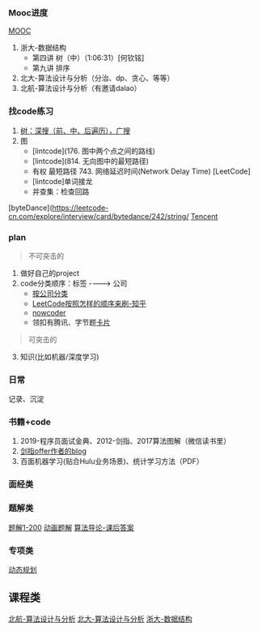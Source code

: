 

### Mooc进度
[MOOC](https://www.icourse163.org/home.htm?userId=1387487732#/home/course)
1. 浙大-数据结构
   - 第四讲 树（中）（1:06:31）[何钦铭]
   - 第九讲 排序
2. 北大-算法设计与分析（分治、dp、贪心、等等）
3. 北航-算法设计与分析（有邀请dalao）


### 找code练习
1. [树：深搜（前、中、后遍历），广搜](lintcode里有)
2. 图
    - [lintcode](176. 图中两个点之间的路线)
    - [lintcode](814. 无向图中的最短路径)
    - 有权 最短路径 743. 网络延迟时间(Network Delay Time) [LeetCode] 
    - [lintcode]单词接龙
    - 并查集：检查回路


[byteDance](https://leetcode-cn.com/explore/interview/card/bytedance/242/string/
[Tencent](https://leetcode-cn.com/explore/interview/card/tencent/224/sort-and-search/932/)

### plan
>不可突击的
1. 做好自己的project
2. code分类顺序：标签 ----> 公司
    - [按公司分类](https://github.com/MysteryVaibhav/leetcode_company_wise_questions)
    - [LeetCode按照怎样的顺序来刷-知乎](https://zhuanlan.zhihu.com/p/104983442)
    - [nowcoder](https://www.nowcoder.com/contestRoom?from=zhnkw)
    - 领扣有腾讯、字节题[卡片](https://leetcode-cn.com/explore/)
>可突击的
3. 知识(比如机器/深度学习)

### 日常
记录、沉淀



### 书籍+code
1. 2019-程序员面试金典、2012-剑指、2017算法图解（微信读书里）
2. [剑指offer作者的blog](http://zhedahht.blog.163.com/)
3. 百面机器学习(贴合Hulu业务场景)、统计学习方法（PDF）


### 面经类
[](https://github.com/yangshun/tech-interview-handbook)
[](https://github.com/0voice/interview_internal_reference)


### 题解类
[题解1-200](https://leetcode.wang/)
[动画题解](https://github.com/MisterBooo/LeetCodeAnimation)
[算法导论-课后答案](https://walkccc.github.io/CLRS/)

### 专项类
[动态规划](https://www.bilibili.com/video/av45990457?from=search&seid=1523232997593245786)

## 课程类
[北航-算法设计与分析](https://www.icourse163.org/course/BUAA-1449777166)
[北大-算法设计与分析](https://www.icourse163.org/learn/PKU-1002525003?tid=1002695005#/learn/content?type=detail&id=1003837300&cid=1004624346)
[浙大-数据结构](http://www.icourse163.org/course/ZJU-93001)